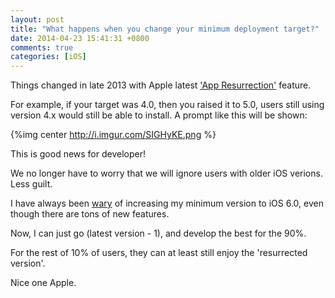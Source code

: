 ```yaml
---
layout: post
title: "What happens when you change your minimum deployment target?"
date: 2014-04-23 15:41:31 +0800
comments: true
categories: [iOS]
---
```


Things changed in late 2013 with Apple latest ['App Resurrection'](http://techcrunch.com/2013/09/17/apples-app-resurrection-feature-great-for-customers-but-opaque-to-developers/) feature.

For example, if your target was 4.0, then you raised it to 5.0, users still using version 4.x would still be able to install. A prompt like this will be shown:

{%img center http://i.imgur.com/SIGHyKE.png %}

<!-- more -->

This is good news for developer!

We no longer have to worry that we will ignore users with older iOS verions. Less guilt.

I have always been [wary](http://samwize.com/2012/11/22/warning-do-not-use-base-internationalization-in-ios-5/) of increasing my minimum version to iOS 6.0, even though there are tons of new features.

Now, I can just go (latest version - 1), and develop the best for the 90%.

For the rest of 10% of users, they can at least still enjoy the 'resurrected version'.

Nice one Apple.

